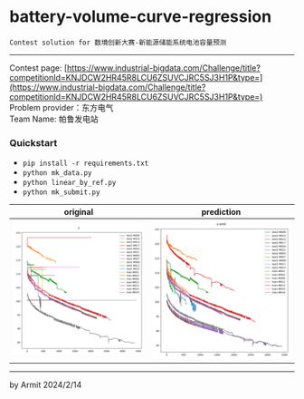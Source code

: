 # battery-volume-curve-regression

    Contest solution for 数境创新大赛-新能源储能系统电池容量预测

----

Contest page: [https://www.industrial-bigdata.com/Challenge/title?competitionId=KNJDCW2HR45R8LCU6ZSUVCJRC5SJ3H1P&type=](https://www.industrial-bigdata.com/Challenge/title?competitionId=KNJDCW2HR45R8LCU6ZSUVCJRC5SJ3H1P&type=)  
Problem provider：东方电气  
Team Name: 帕鲁发电站  


### Quickstart

- `pip install -r requirements.txt`
- `python mk_data.py`
- `python linear_by_ref.py`
- `python mk_submit.py`

| original | prediction |
| :-: | :-: |
| ![original](img/y.png) | ![prediction](img/y-pred.png) |


----
by Armit
2024/2/14
